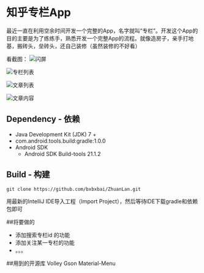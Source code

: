 # 知乎专栏App

最近一直在利用空余时间开发一个完整的App，名字就叫“专栏”。开发这个App的目的主要是为了练练手，熟悉开发一个完整App的流程。就像造房子，亲手打地基，搬砖头，垒砖头，还自己装修（虽然装修的不好看）

看截图：
![闪屏][1]


![专栏列表][2]


![文章列表][3]


![文章内容][4]



## Dependency - 依赖
  - Java Development Kit (JDK) 7 +
  - com.android.tools.build:gradle:1.0.0
  - Android SDK
    - Android SDK Build-tools 21.1.2


## Build - 构建

    git clone https://github.com/bxbxbai/ZhuanLan.git

用最新的IntelliJ IDE导入工程（Import Project），然后等待IDE下载gradle和依赖包即可



##将要做的

- 添加搜索专栏id 的功能
- 添加关注某一专栏的功能
- 。。。


##用到的开源库
Volley
Gson
Material-Menu





  [1]: http://i3.tietuku.com/88ec57d7fe3753ae.png
  [2]: http://i3.tietuku.com/3c275f04949e46d4.png
  [3]: http://i3.tietuku.com/106ec5a62e02d7ee.png
  [4]: http://i3.tietuku.com/360756eb6ec5cab6.png








